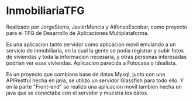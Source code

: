 # InmobiliariaTFG

Realizado por JorgeSierra, JavierMencia y AlfonsoEscobar, como proyecto para el TFG de Desarrollo de Aplicaciones Multiplataforma.

Es una aplicacion tanto servidor como aplicacion movil emulando a un servicio de inmobiliaria, en la cual la gente se podia registrar y subir fotos de viviendas y toda la informacion necesaria, y otras personas interesadas podrian ver esas viviendas. Aplicacion parecida a Fotocasa o Idealista. 

Es un proyecto que combiana base de datos Mysql, junto con una APIRestful hecha en java, se utilizo un servidor Glassfish para todo ello.
Y en la parte "Front-end" se realizo una aplicacion movil tambien hecha en java que se conectaba con el servidor y muestra los datos.

